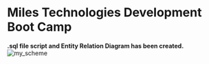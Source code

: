 # Miles Technologies Development Boot Camp
**.sql file script and Entity Relation Diagram has been created.**
<br>
![my_scheme](https://user-images.githubusercontent.com/49266473/104472133-36820480-55ee-11eb-86cb-7f2f2fe5529d.png)


